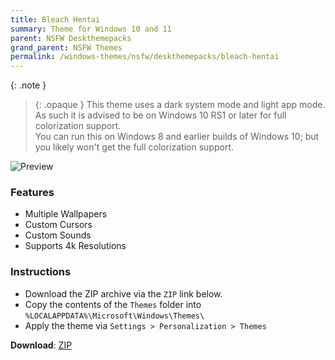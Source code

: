 ```yaml
---
title: Bleach Hentai
summary: Theme for Windows 10 and 11
parent: NSFW Deskthemepacks
grand_parent: NSFW Themes
permalink: /windows-themes/nsfw/deskthemepacks/bleach-hentai
---
```


{: .note }
> {: .opaque }
> This theme uses a dark system mode and light app mode. As such it is advised to be on Windows 10 RS1 or later for full colorization support.  
> You can run this on Windows 8 and earlier builds of Windows 10; but you likely won't get the full colorization support.

![Preview][Preview]

### Features

- Multiple Wallpapers
- Custom Cursors
- Custom Sounds
- Supports 4k Resolutions

### Instructions

- Download the ZIP archive via the `ZIP` link below.
- Copy the contents of the `Themes` folder into `%LOCALAPPDATA%\Microsoft\Windows\Themes\`
- Apply the theme via `Settings > Personalization > Themes`

**Download**: [ZIP][ZIP]

<!-- ///////////////////////////////////////////////////////////////////////////////////////////////////////////////////////////////////////////////////// -->

[Preview]: https://gitlab.com/the-back-room/deskthemepacks/nsfw/bleach-hentai/-/raw/main/Extras/Preview.bmp

<!-- ////////////////////////////////////////////////////////////////////////////////////////////////////////////////////// -->

[ZIP]: https://gitlab.com/the-back-room/deskthemepacks/nsfw/bleach-hentai/-/archive/main/bleach-hentai-main.zip

<!-- ///////////////////////////////////////////////////////////////////////////////////////////////////////////////////////////////////////////////////// -->
